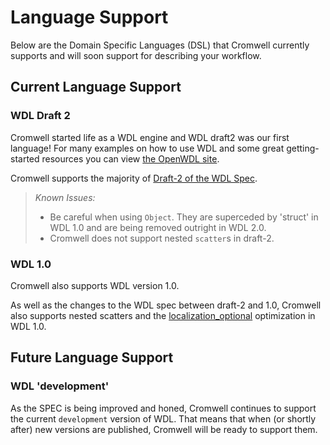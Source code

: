 # Language Support

Below are the Domain Specific Languages (DSL) that Cromwell currently supports and will soon support for describing your workflow.

## Current Language Support

### WDL Draft 2
Cromwell started life as a WDL engine and WDL draft2 was our first language!
For many examples on how to use WDL and some great getting-started resources you can view [the OpenWDL site](https://github.com/openwdl/wdl#getting-started-with-wdl).

Cromwell supports the majority of [Draft-2 of the WDL Spec](https://github.com/openwdl/wdl/blob/master/versions/draft-2/SPEC.md).

> *Known Issues:*
>
> - Be careful when using `Object`. They are superceded by 'struct' in WDL 1.0 and are being removed outright in WDL 2.0.
> - Cromwell does not support nested `scatter`s in draft-2.


### WDL 1.0

Cromwell also supports WDL version 1.0.

As well as the changes to the WDL spec between draft-2 and 1.0, Cromwell also supports nested scatters and the [localization_optional](optimizations/FileLocalization.md) optimization in WDL 1.0.  

## Future Language Support

### WDL 'development'

As the SPEC is being improved and honed, Cromwell continues to support the current `development` version of WDL. That
means that when (or shortly after) new versions are published, Cromwell will be ready to support them.

